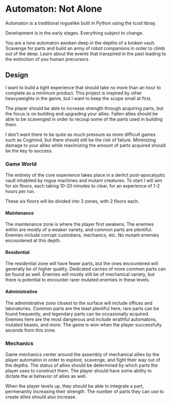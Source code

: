 # Automaton: Not Alone
Automaton is a traditional roguelike built in Python using the tcod libray.

Development is in the early stages. Everything subject to change.

You are a lone automaton awoken deep in the depths of a broken vault. Scavenge 
for parts and build an army of robot companions in order to climb out of the 
deep. Learn about the events that transpired in the past leading to the 
extinction of you human precursors.

## Design
I want to build a tight experience that should take no more than an hour to 
complete as a minimum product. This project is inspired by other heavyweights 
in the genre, but I want to keep the scope small at first.

The player should be able to increase strength through acquiring parts, but 
the focus is on building and upgrading your allies. Fallen allies should be 
able to be scavenged in order to recoup some of the parts used in building 
them.

I don't want there to be quite as much pressure as more difficult games such 
as Cogmind, but there should still be the risk of failure. Minimizing damage to 
your allies while maximizing the amount of parts acquired should be the key to 
success.

### Game World
The entirety of the core experience takes place in a derlict post-apocalyptic 
vault inhabited by rogue machines and mutant creatures. To start I will aim for 
six floors, each taking 10-20 minutes to clear, for an experience of 1-2 hours 
per run.

These six floors will be divided into 3 zones, with 2 floors each.

#### Maintenance
The maintenance zone is where the player first awakens. The enemies within are 
mostly of a weaker variety, and common parts are plentiful. Enemies include 
corrupt custodians, mechanics, etc. No mutant enemies encountered at this 
depth.

#### Residential
The residential zone will have fewer parts, but the ones encountered will 
generally be of higher quality. Dedicated caches of more common parts can be 
found as well. Enemies will mostly still be of mechanical variety, but there is 
potential to encounter rarer mutated enemies in these levels.

#### Administrative
The administrative zone closest to the surface will include offices and 
laboratories. Common parts are the least plentiful here, rare parts can be 
found frequently, and legendary parts can be occasionally acquired. Enemies 
here are the most dangerous and include wrathful automatons, mutated beasts, 
and more. The game is won when the player successfully ascends from this zone.

### Mechanics
Game mechanics center around the assembly of mechanical allies by the player 
automaton in order to explore, scavenge, and fight their way out of the depths.
The status of allies should be determined by which parts the player uses to 
construct them. The player should have some ability to dictate the ai behavior 
of allies as well.

When the player levels up, they should be able to integrate a part, permenantly 
increasing their strength. The number of parts they can use to create allies 
should also increase.
